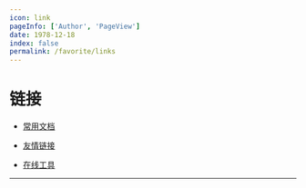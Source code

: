 ```yaml
---
icon: link
pageInfo: ['Author', 'PageView']
date: 1978-12-18
index: false
permalink: /favorite/links
---
```


# 链接

- [常用文档](./document.md)

- [友情链接](./friend.md)

- [在线工具](./tools.md)

---
